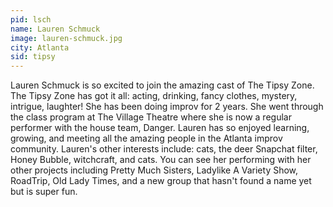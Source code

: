 ```yaml
---
pid: lsch
name: Lauren Schmuck
image: lauren-schmuck.jpg
city: Atlanta
sid: tipsy
---
```

Lauren Schmuck is so excited to join the amazing cast of The Tipsy Zone. The Tipsy Zone has got it all: acting, drinking, fancy clothes, mystery, intrigue, laughter! She has been doing improv for 2 years. She went through the class program at The Village Theatre where she is now a regular performer with the house team, Danger. Lauren has so enjoyed learning, growing, and meeting all the amazing people in the Atlanta improv community. Lauren's other interests include: cats, the deer Snapchat filter, Honey Bubble, witchcraft, and cats. You can see her performing with her other projects including Pretty Much Sisters, Ladylike A Variety Show, RoadTrip, Old Lady Times, and a new group that hasn't found a name yet but is super fun.
